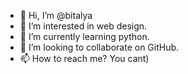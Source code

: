 - 👋 Hi, I’m @bitalya
- 👀 I’m interested in web design.
- 🌱 I’m currently learning python.
- 💞️ I’m looking to collaborate on GitHub.
- 📫 How to reach me? You cant)

<!---
bitalya/bitalya is a ✨ special ✨ repository because its `README.md` (this file) appears on your GitHub profile.
You can click the Preview link to take a look at your changes.
--->
